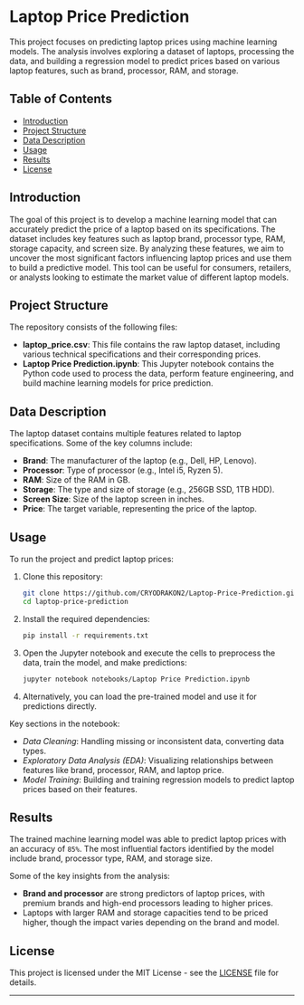 

# Laptop Price Prediction

This project focuses on predicting laptop prices using machine learning models. The analysis involves exploring a dataset of laptops, processing the data, and building a regression model to predict prices based on various laptop features, such as brand, processor, RAM, and storage.

## Table of Contents
- [Introduction](#introduction)
- [Project Structure](#project-structure)
- [Data Description](#data-description)
- [Usage](#usage)
- [Results](#results)
- [License](#license)

## Introduction

The goal of this project is to develop a machine learning model that can accurately predict the price of a laptop based on its specifications. The dataset includes key features such as laptop brand, processor type, RAM, storage capacity, and screen size. By analyzing these features, we aim to uncover the most significant factors influencing laptop prices and use them to build a predictive model. This tool can be useful for consumers, retailers, or analysts looking to estimate the market value of different laptop models.

## Project Structure

The repository consists of the following files:

- **laptop_price.csv**: This file contains the raw laptop dataset, including various technical specifications and their corresponding prices.
- **Laptop Price Prediction.ipynb**: This Jupyter notebook contains the Python code used to process the data, perform feature engineering, and build machine learning models for price prediction.

## Data Description

The laptop dataset contains multiple features related to laptop specifications. Some of the key columns include:

- **Brand**: The manufacturer of the laptop (e.g., Dell, HP, Lenovo).
- **Processor**: Type of processor (e.g., Intel i5, Ryzen 5).
- **RAM**: Size of the RAM in GB.
- **Storage**: The type and size of storage (e.g., 256GB SSD, 1TB HDD).
- **Screen Size**: Size of the laptop screen in inches.
- **Price**: The target variable, representing the price of the laptop.

## Usage

To run the project and predict laptop prices:

1. Clone this repository:
   ```bash
   git clone https://github.com/CRYODRAKON2/Laptop-Price-Prediction.git
   cd laptop-price-prediction
   ```

2. Install the required dependencies:
   ```bash
   pip install -r requirements.txt
   ```

3. Open the Jupyter notebook and execute the cells to preprocess the data, train the model, and make predictions:
   ```bash
   jupyter notebook notebooks/Laptop Price Prediction.ipynb
   ```

4. Alternatively, you can load the pre-trained model and use it for predictions directly.

Key sections in the notebook:
- *Data Cleaning*: Handling missing or inconsistent data, converting data types.
- *Exploratory Data Analysis (EDA)*: Visualizing relationships between features like brand, processor, RAM, and laptop price.
- *Model Training*: Building and training regression models to predict laptop prices based on their features.

## Results

The trained machine learning model was able to predict laptop prices with an accuracy of `85%`. The most influential factors identified by the model include brand, processor type, RAM, and storage size.

Some of the key insights from the analysis:
- **Brand and processor** are strong predictors of laptop prices, with premium brands and high-end processors leading to higher prices.
- Laptops with larger RAM and storage capacities tend to be priced higher, though the impact varies depending on the brand and model.

## License

This project is licensed under the MIT License - see the [LICENSE](LICENSE) file for details.

---
